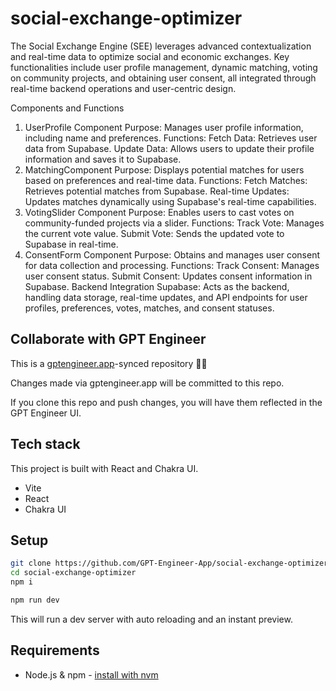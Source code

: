 # social-exchange-optimizer

The Social Exchange Engine (SEE) leverages advanced contextualization and real-time data to optimize social and economic exchanges. Key functionalities include user profile management, dynamic matching, voting on community projects, and obtaining user consent, all integrated through real-time backend operations and user-centric design.

Components and Functions
1. UserProfile Component
Purpose: Manages user profile information, including name and preferences.
Functions:
Fetch Data: Retrieves user data from Supabase.
Update Data: Allows users to update their profile information and saves it to Supabase.
2. MatchingComponent
Purpose: Displays potential matches for users based on preferences and real-time data.
Functions:
Fetch Matches: Retrieves potential matches from Supabase.
Real-time Updates: Updates matches dynamically using Supabase's real-time capabilities.
3. VotingSlider Component
Purpose: Enables users to cast votes on community-funded projects via a slider.
Functions:
Track Vote: Manages the current vote value.
Submit Vote: Sends the updated vote to Supabase in real-time.
4. ConsentForm Component
Purpose: Obtains and manages user consent for data collection and processing.
Functions:
Track Consent: Manages user consent status.
Submit Consent: Updates consent information in Supabase.
Backend Integration
Supabase: Acts as the backend, handling data storage, real-time updates, and API endpoints for user profiles, preferences, votes, matches, and consent statuses.

## Collaborate with GPT Engineer

This is a [gptengineer.app](https://gptengineer.app)-synced repository 🌟🤖

Changes made via gptengineer.app will be committed to this repo.

If you clone this repo and push changes, you will have them reflected in the GPT Engineer UI.

## Tech stack

This project is built with React and Chakra UI.

- Vite
- React
- Chakra UI

## Setup

```sh
git clone https://github.com/GPT-Engineer-App/social-exchange-optimizer.git
cd social-exchange-optimizer
npm i
```

```sh
npm run dev
```

This will run a dev server with auto reloading and an instant preview.

## Requirements

- Node.js & npm - [install with nvm](https://github.com/nvm-sh/nvm#installing-and-updating)

